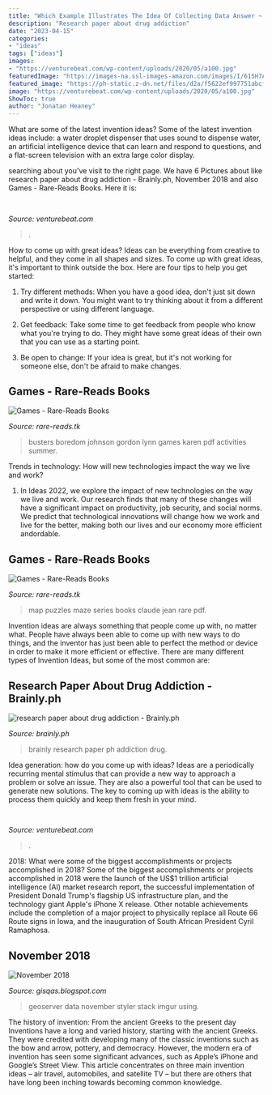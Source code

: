 ```yaml
---
title: "Which Example Illustrates The Idea Of Collecting Data Answer ~ Brainly Research Paper Ph Addiction Drug"
description: "Research paper about drug addiction"
date: "2023-04-15"
categories:
- "ideas"
tags: ["ideas"]
images:
- "https://venturebeat.com/wp-content/uploads/2020/05/a100.jpg"
featuredImage: "https://images-na.ssl-images-amazon.com/images/I/615H7A+tk0L._SX328_BO1,204,203,200_.jpg"
featured_image: "https://ph-static.z-dn.net/files/d2a/f5622ef997751abcf5bf6cf896f9cdcb.jpg"
image: "https://venturebeat.com/wp-content/uploads/2020/05/a100.jpg"
ShowToc: true
author: "Jonatan Heaney"
---
```



What are some of the latest invention ideas?
Some of the latest invention ideas include: a water droplet dispenser that uses sound to dispense water, an artificial intelligence device that can learn and respond to questions, and a flat-screen television with an extra large color display.

	

		
searching about  you've visit to the right page. We have 6 Pictures about  like research paper about drug addiction - Brainly.ph, November 2018 and also Games - Rare-Reads Books. Here it is:
		
    
## 

<img loading=lazy src="https://venturebeat.com/wp-content/uploads/2020/05/a100.jpg" onerror="this.onerror=null;this.src='https://tse1.mm.bing.net/th?id=OIP.yHL0eRs96Bh5NopbBzBT_gHaEQ&amp;pid=15.1';" alt="">

_Source: venturebeat.com_

>. 

	

How to come up with great ideas?
Ideas can be everything from creative to helpful, and they come in all shapes and sizes. To come up with great ideas, it's important to think outside the box. Here are four tips to help you get started:
1. Try different methods: When you have a good idea, don't just sit down and write it down. You might want to try thinking about it from a different perspective or using different language.

2. Get feedback: Take some time to get feedback from people who know what you're trying to do. They might have some great ideas of their own that you can use as a starting point.

3. Be open to change: If your idea is great, but it's not working for someone else, don't be afraid to make changes.

    
## Games - Rare-Reads Books

<img loading=lazy src="https://images-na.ssl-images-amazon.com/images/I/615H7A+tk0L._SX328_BO1,204,203,200_.jpg" onerror="this.onerror=null;this.src='https://tse4.mm.bing.net/th?id=OIP.F1fhc307HJZlgSbSAmWaQAAAAA&amp;pid=15.1';" alt="Games - Rare-Reads Books">

_Source: rare-reads.tk_

>busters boredom johnson gordon lynn games karen pdf activities summer. 

	

Trends in technology: How will new technologies impact the way we live and work?
1. In Ideas 2022, we explore the impact of new technologies on the way we live and work. Our research finds that many of these changes will have a significant impact on productivity, job security, and social norms. We predict that technological innovations will change how we work and live for the better, making both our lives and our economy more efficient andordable.

    
## Games - Rare-Reads Books

<img loading=lazy src="https://images-na.ssl-images-amazon.com/images/I/510JHQ53EKL._SX331_BO1,204,203,200_.jpg" onerror="this.onerror=null;this.src='https://tse2.mm.bing.net/th?id=OIP.V6p-rPBfJfHbBm80ZeGTkwAAAA&amp;pid=15.1';" alt="Games - Rare-Reads Books">

_Source: rare-reads.tk_

>map puzzles maze series books claude jean rare pdf. 

	

Invention ideas are always something that people come up with, no matter what. People have always been able to come up with new ways to do things, and the inventor has just been able to perfect the method or device in order to make it more efficient or effective. There are many different types of Invention Ideas, but some of the most common are:

    
## Research Paper About Drug Addiction - Brainly.ph

<img loading=lazy src="https://ph-static.z-dn.net/files/d2a/f5622ef997751abcf5bf6cf896f9cdcb.jpg" onerror="this.onerror=null;this.src='https://tse2.mm.bing.net/th?id=OIP.VJclGn8nOQJIocn8POcyyAHaMo&amp;pid=15.1';" alt="research paper about drug addiction - Brainly.ph">

_Source: brainly.ph_

>brainly research paper ph addiction drug. 

	

Idea generation: how do you come up with ideas?
Ideas are a periodically recurring mental stimulus that can provide a new way to approach a problem or solve an issue. They are also a powerful tool that can be used to generate new solutions. The key to coming up with ideas is the ability to process them quickly and keep them fresh in your mind.

    
## 

<img loading=lazy src="https://venturebeat.com/wp-content/uploads/2018/09/IMG_20180903_100317.jpg?w=664" onerror="this.onerror=null;this.src='https://tse4.mm.bing.net/th?id=OIP.RDcB-YLVyI_c210PUJidMgHaGr&amp;pid=15.1';" alt="">

_Source: venturebeat.com_

>. 

	

2018: What were some of the biggest accomplishments or projects accomplished in 2018?
Some of the biggest accomplishments or projects accomplished in 2018 were the launch of the US$1 trillion artificial intelligence (AI) market research report, the successful implementation of President Donald Trump's flagship US infrastructure plan, and the technology giant Apple's iPhone X release. Other notable achievements include the completion of a major project to physically replace all Route 66 Route signs in Iowa, and the inauguration of South African President Cyril Ramaphosa.

    
## November 2018

<img loading=lazy src="https://i.stack.imgur.com/hLOQG.png" onerror="this.onerror=null;this.src='https://tse3.mm.bing.net/th?id=OIP.qFwUBuf80sRDJ4ud8aNm2wAAAA&amp;pid=15.1';" alt="November 2018">

_Source: gisqas.blogspot.com_

>geoserver data november styler stack imgur using. 

	

The history of invention: From the ancient Greeks to the present day
Inventions have a long and varied history, starting with the ancient Greeks. They were credited with developing many of the classic inventions such as the bow and arrow, pottery, and democracy. However, the modern era of invention has seen some significant advances, such as Apple’s iPhone and Google’s Street View. This article concentrates on three main invention ideas – air travel, automobiles, and satellite TV – but there are others that have long been inching towards becoming common knowledge.


